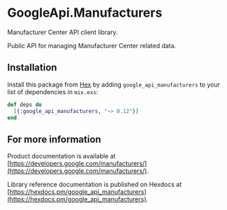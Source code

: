 # GoogleApi.Manufacturers

Manufacturer Center API client library.

Public API for managing Manufacturer Center related data.

## Installation

Install this package from [Hex](https://hex.pm) by adding
`google_api_manufacturers` to your list of dependencies in `mix.exs`:

```elixir
def deps do
  [{:google_api_manufacturers, "~> 0.12"}]
end
```

## For more information

Product documentation is available at [https://developers.google.com/manufacturers/](https://developers.google.com/manufacturers/).

Library reference documentation is published on Hexdocs at
[https://hexdocs.pm/google_api_manufacturers](https://hexdocs.pm/google_api_manufacturers).
